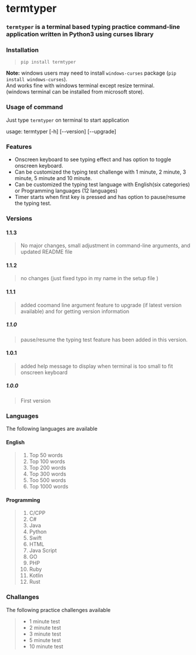 # termtyper

### `termtyper` is a terminal based typing practice command-line application written in Python3 using curses library

### Installation
> `pip install termtyper`

**Note:** windows users may need to install `windows-curses`  package (`pip install windows-curses`).\
 And works fine with windows terminal except resize terminal.\
(windows terminal can be installed from microsoft store).



### Usage of command
Just type `termtyper` on terminal to start application

usage: termtyper [-h] [--version] [--upgrade]

### Features
- Onscreen keyboard to see typing effect and has option to toggle onscreen keyboard.
- Can be customized the typing test challenge with 1 minute, 2 minute, 3 minute, 5 minute and 10 minute.
- Can be customized the typing test language with English(six categories) or Programming languages (12 languages)
- Timer starts when first key is pressed and has option to pause/resume the typing test.


### Versions

#### 1.1.3
> No major changes, small adjustment in command-line arguments, and updated README file  
#### 1.1.2
> no changes (just fixed typo in my name in the setup file )
#### 1.1.1
> added coomand line argument feature to upgrade (if latest version available) and for getting version information
##### 1.1.0
> pause/resume the typing test feature has been added in this version.
#### 1.0.1
> added help message to display when terminal is too small to fit onscreen keyboard
##### 1.0.0
> First version

### Languages

The following languages are available

#### English
>1. Top 50 words
>2. Top 100 words
>3. Top 200 words
>4. Top 300 words
>5. Too 500 words
>6. Top 1000 words

#### Programming 
>1. C/CPP
>2. C#
>3. Java
>4. Python
>5. Swift
>6. HTML
>7. Java Script
>8. GO
>9. PHP
>10. Ruby
>11. Kotlin
>12. Rust

### Challanges
The following practice challenges available
>- 1 minute test
>- 2 minute test
>- 3 minute test
>- 5 minute test
>- 10 minute test
